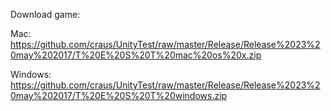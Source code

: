 Download game:

Mac: https://github.com/craus/UnityTest/raw/master/Release/Release%2023%20may%202017/T%20E%20S%20T%20mac%20os%20x.zip

Windows: https://github.com/craus/UnityTest/raw/master/Release/Release%2023%20may%202017/T%20E%20S%20T%20windows.zip
